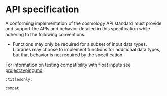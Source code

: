 # API specification

A conforming implementation of the cosmology API standard must provide and
support the APIs and behavior detailed in this specification while adhering to
the following conventions.

- Functions may only be required for a subset of input data types. Libraries may
  choose to implement functions for additional data types, but that behavior is
  not required by the specification.


For information on testing compatibility with float inputs see
<project:typing.md>.


```{toctree}
:titlesonly:

compat
```
